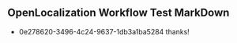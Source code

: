 ## OpenLocalization Workflow Test MarkDown
* 0e278620-3496-4c24-9637-1db3a1ba5284 thanks!

<!--HONumber=Aug16_HO1-->


